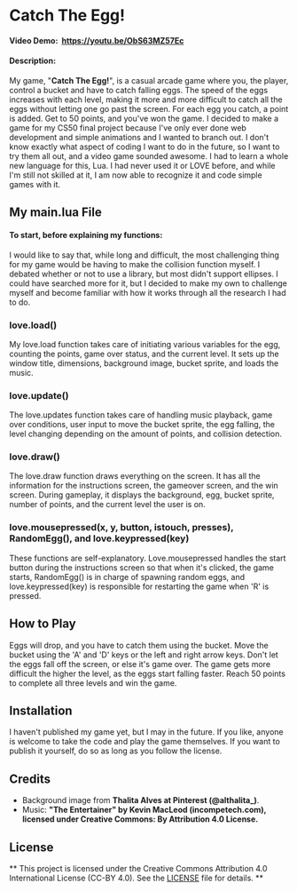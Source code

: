 # Catch The Egg!

#### Video Demo:  <https://youtu.be/ObS63MZ57Ec>

#### Description: 
My game, "**Catch The Egg!**", is a casual arcade game where you, the player, control a bucket and have to catch falling eggs. The speed of the eggs increases with each level, making it more and more difficult to catch all the eggs without letting one go past the screen. For each egg you catch, a point is added. Get to 50 points, and you've won the game. I decided to make a game for my CS50 final project because I've only ever done web development and simple animations and I wanted to branch out. I don't know exactly what aspect of coding I want to do in the future, so I want to try them all out, and a video game sounded awesome. I had to learn a whole new language for this, Lua. I had never used it or LOVE before, and while I'm still not skilled at it, I am now able to recognize it and code simple games with it.

## My main.lua File

#### To start, before explaining my functions: 
I would like to say that, while long and difficult, the most challenging thing for my game would be having to make the collision function myself. I debated whether or not to use a library, but most didn't support ellipses. I could have searched more for it, but I decided to make my own to challenge myself and become familiar with how it works through all the research I had to do.

### love.load()
My love.load function takes care of initiating various variables for the egg, counting the points, game over status, and the current level. It sets up the window title, dimensions, background image, bucket sprite, and loads the music.

### love.update()
The love.updates function takes care of handling music playback, game over conditions, user input to move the bucket sprite, the egg falling, the level changing depending on the amount of points, and collision detection.

### love.draw()
The love.draw function draws everything on the screen. It has all the information for the instructions screen, the gameover screen, and the win screen. During gameplay, it displays the background, egg, bucket sprite, number of points, and the current level the user is on.

### love.mousepressed(x, y, button, istouch, presses), RandomEgg(), and love.keypressed(key)
These functions are self-explanatory. Love.mousepressed handles the start button during the instructions screen so that when it's clicked, the game starts, RandomEgg() is in charge of spawning random eggs, and love.keypressed(key) is responsible for restarting the game when 'R' is pressed.

## How to Play
Eggs will drop, and you have to catch them using the bucket. Move the bucket using the 'A' and 'D' keys or the left and right arrow keys. Don't let the eggs fall off the screen, or else it's game over. The game gets more difficult the higher the level, as the eggs start falling faster. Reach 50 points to complete all three levels and win the game.

## Installation
I haven't published my game yet, but I may in the future. If you like, anyone is welcome to take the code and play the game themselves. If you want to publish it yourself, do so as long as you follow the license.

## Credits
- Background image from **Thalita Alves at Pinterest (@althalita_)**.
- Music: **"The Entertainer" by Kevin MacLeod (incompetech.com), licensed under Creative Commons: By Attribution 4.0 License.**

## License
** This project is licensed under the Creative Commons Attribution 4.0 International License (CC-BY 4.0). See the [LICENSE](LICENSE) file for details. **
